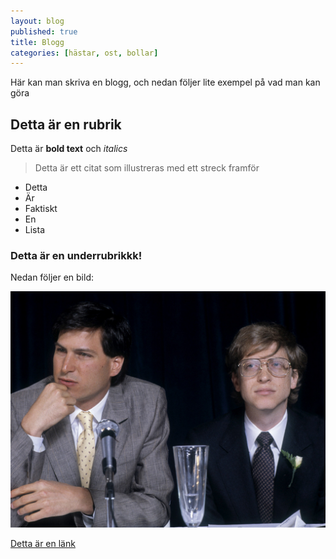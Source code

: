 ```yaml
---
layout: blog
published: true
title: Blogg
categories: [hästar, ost, bollar]
---
```


Här kan man skriva en blogg, och nedan följer lite exempel på vad man kan göra

## Detta är en rubrik

Detta är **bold text** och _italics_

> Detta är ett citat som illustreras med ett streck framför

- Detta
- Är
- Faktiskt 
- En
- Lista 

### Detta är en underrubrikkk!

Nedan följer en bild:

![I5Pfmr6.jpg](/bilder/I5Pfmr6.jpg)

[Detta är en länk](https://www.google.se/)